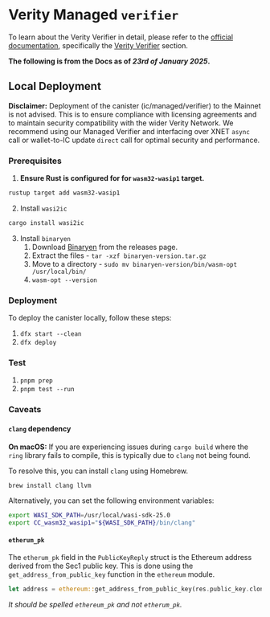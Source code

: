 # Verity Managed `verifier`

To learn about the Verity Verifier in detail, please refer to the [official documentation](https://docs.verity.usher.so/), specifically the [Verity Verifier](https://docs.verity.usher.so/build/verifier) section.

**The following is from the Docs as of *23rd of January 2025*.**

## Local Deployment

**Disclaimer:** Deployment of the canister (ic/managed/verifier) to the Mainnet is not advised. This is to ensure compliance with licensing agreements and to maintain security compatibility with the wider Verity Network. We recommend using our Managed Verifier and interfacing over XNET `async` call or wallet-to-IC update `direct` call for optimal security and performance.

### Prerequisites

1. **Ensure Rust is configured for for `wasm32-wasip1` target.**

```bash
rustup target add wasm32-wasip1
```

2. Install `wasi2ic`

```bash
cargo install wasi2ic
```

3. Install `binaryen`
   1. Download [Binaryen](https://github.com/WebAssembly/binaryen/releases) from the releases page.
   2. Extract the files - `tar -xzf binaryen-version.tar.gz`
   3. Move to a directory - `sudo mv binaryen-version/bin/wasm-opt /usr/local/bin/`
   4. `wasm-opt --version`

### Deployment

To deploy the canister locally, follow these steps:

1. `dfx start --clean`
2. `dfx deploy`

### Test

1. `pnpm prep`
2. `pnpm test --run`

### Caveats

#### `clang` dependency

**On macOS:** If you are experiencing issues during `cargo build` where the `ring` library fails to compile, this is typically due to `clang` not being found.

To resolve this, you can install `clang` using Homebrew. 

```bash
brew install clang llvm
```

Alternatively, you can set the following environment variables:

```bash
export WASI_SDK_PATH=/usr/local/wasi-sdk-25.0
export CC_wasm32_wasip1="${WASI_SDK_PATH}/bin/clang"
```

#### `etherum_pk`

The `etherum_pk` field in the `PublicKeyReply` struct is the Ethereum address derived from the Sec1 public key. This is done using the `get_address_from_public_key` function in the `ethereum` module.

```rust
let address = ethereum::get_address_from_public_key(res.public_key.clone()).expect("INVALID_PUBLIC_KEY");
```

*It should be spelled `ethereum_pk` and not `etherum_pk`.*
